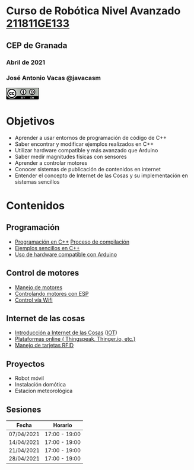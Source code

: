 # Curso de Robótica Nivel Avanzado [211811GE133](https://www.juntadeandalucia.es/educacion/secretariavirtual/consultaCEP/actividad/211811GE133/)
## CEP de Granada

### Abril de 2021


### José Antonio Vacas @javacasm


![Licencia CC](./images/CCbySQ_88x31.png)


# Objetivos
* Aprender a usar entornos de programación de código de C++
* Saber encontrar y modificar ejemplos realizados en C++
* Utilizar hardware compatible y más avanzado que Arduino
* Saber medir magnitudes físicas con sensores
* Aprender a controlar motores 
* Conocer sistemas de publicación de contenidos en internet
* Entender el concepto de Internet de las Cosas y su implementación en sistemas sencillos


# Contenidos

## Programación 
* [Programación en C++](./Programacion_C++.md) [Proceso de compilación](./procesoCompilacion.md)
* [Ejemplos sencillos en C++](./Ejemplos.md)
* [Uso de hardware compatible con Arduino](./MasQueArduino.md)

## Control de motores
* [Manejo de motores](./motores.md)
* [Controlando motores con ESP](https://randomnerdtutorials.com/esp32-dc-motor-l298n-motor-driver-control-speed-direction/)
* [Control vía Wifi](./MasQueArduino.md#wifi)

## Internet de las cosas
* [Introducción a Internet de las Cosas](./base_iot.md) ([IOT](./IOT.md))
* [Plataformas online ( Thingspeak, Thinger.io, etc.)](./Plataformas.md)
* [Manejo de tarjetas RFID](./rfids.md)

## Proyectos
* Robot móvil
* Instalación domótica
* Estacion meteorológica

## Sesiones

Fecha|Horario
---|---|
07/04/2021|17:00 -	19:00
14/04/2021|	17:00 -	19:00
21/04/2021|	17:00 -	19:00
28/04/2021|	17:00 -	19:00